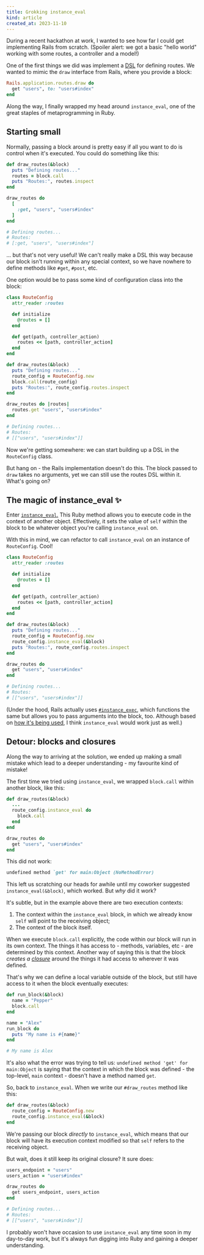 ```yaml
---
title: Grokking instance_eval
kind: article
created_at: 2023-11-10
---
```


During a recent hackathon at work, I wanted to see how far I could get implementing Rails from scratch. (Spoiler alert: we got a basic "hello world" working with some routes, a controller and a model!)

One of the first things we did was implement a [DSL](https://en.wikipedia.org/wiki/Domain-specific_language) for defining routes. We wanted to mimic the `draw` interface from Rails, where you provide a block:

~~~ruby
Rails.application.routes.draw do
  get "users", to: "users#index"
end
~~~

Along the way, I finally wrapped my head around `instance_eval`, one of the great staples of metaprogramming in Ruby.

## Starting small

Normally, passing a block around is pretty easy if all you want to do is control when it's executed. You could do something like this:

~~~ruby
def draw_routes(&block)
  puts "Defining routes..."
  routes = block.call
  puts "Routes:", routes.inspect
end

draw_routes do
  [
    :get, "users", "users#index"
  ]
end

# Defining routes...
# Routes:
# [:get, "users", "users#index"]
~~~

... but that's not very useful! We can't really make a DSL this way because our block isn't running within any special context, so we have nowhere to define methods like `#get`, `#post`, etc.

One option would be to pass some kind of configuration class into the block:

~~~ruby
class RouteConfig
  attr_reader :routes

  def initialize
    @routes = []
  end

  def get(path, controller_action)
    routes << [path, controller_action]
  end
end

def draw_routes(&block)
  puts "Defining routes..."
  route_config = RouteConfig.new
  block.call(route_config)
  puts "Routes:", route_config.routes.inspect
end

draw_routes do |routes|
  routes.get "users", "users#index"
end

# Defining routes...
# Routes:
# [["users", "users#index"]]
~~~

Now we're getting somewhere: we can start building up a DSL in the `RouteConfig` class.

But hang on - the Rails implementation doesn't do this. The block passed to `draw` takes no arguments, yet we can still use the routes DSL within it. What's going on?

## The magic of instance_eval ✨
Enter [`instance_eval`.](https://www.rubydoc.info/stdlib/core/BasicObject:instance_eval) This Ruby method allows you to execute code in the context of another object. Effectively, it sets the value of `self` within the block to be whatever object you're calling `instance_eval` on.

With this in mind, we can refactor to call `instance_eval` on an instance of `RouteConfig`. Cool!

~~~ruby
class RouteConfig
  attr_reader :routes

  def initialize
    @routes = []
  end

  def get(path, controller_action)
    routes << [path, controller_action]
  end
end

def draw_routes(&block)
  puts "Defining routes..."
  route_config = RouteConfig.new
  route_config.instance_eval(&block)
  puts "Routes:", route_config.routes.inspect
end

draw_routes do
  get "users", "users#index"
end

# Defining routes...
# Routes:
# [["users", "users#index"]]
~~~

(Under the hood, Rails actually uses [`#instance_exec`](https://www.rubydoc.info/stdlib/core/BasicObject#instance_exec-instance_method), which functions the same but allows you to pass arguments into the block, too. Although based on [how it's being used](https://github.com/rails/rails/blob/16607e349a0a371b403ae04489f9af9acfab9f17/actionpack/lib/action_dispatch/routing/route_set.rb#L444-L450), I think `instance_eval` would work just as well.)

## Detour: blocks and closures

Along the way to arriving at the solution, we ended up making a small mistake which lead to a deeper understanding - my favourite kind of mistake!

The first time we tried using `instance_eval`, we wrapped `block.call` within another block, like this:

~~~ruby
def draw_routes(&block)
  ...
  route_config.instance_eval do
    block.call
  end
end

draw_routes do
  get "users", "users#index"
end
~~~

This did not work:

~~~ruby
undefined method `get' for main:Object (NoMethodError)
~~~

This left us scratching our heads for awhile until my coworker suggested `instance_eval(&block)`, which worked. But *why* did it work?

It's subtle, but in the example above there are two execution contexts:

1. The context within the `instance_eval` block, in which we already know `self` will point to the receiving object;
2. The context of the block itself.

When we execute `block.call` explicitly, the code within our block will run in its own context. The things it has access to - methods, variables, etc - are determined by this context. Another way of saying this is that the block *creates a [closure](https://en.wikipedia.org/wiki/Closure_(computer_programming))* around the things it had access to wherever it was defined.

That's why we can define a local variable outside of the block, but still have access to it when the block eventually executes:

~~~ruby
def run_block(&block)
  name = "Pepper"
  block.call
end

name = "Alex"
run_block do
  puts "My name is #{name}"
end

# My name is Alex
~~~

It's also what the error was trying to tell us: `undefined method 'get' for main:Object` is saying that the context in which the block was defined - the top-level, `main` context - doesn't have a method named `get`.

So, back to `instance_eval`. When we write our `#draw_routes` method like this:

~~~ruby
def draw_routes(&block)
  route_config = RouteConfig.new
  route_config.instance_eval(&block)
end
~~~

We're passing our block *directly* to `instance_eval`, which means that our block will have its execution context modified so that `self` refers to the receiving object.

But wait, does it still keep its original closure? It sure does:

~~~ruby
users_endpoint = "users"
users_action = "users#index"

draw_routes do
  get users_endpoint, users_action
end

# Defining routes...
# Routes:
# [["users", "users#index"]]
~~~

I probably won't have occasion to use `instance_eval` any time soon in my day-to-day work, but it's always fun digging into Ruby and gaining a deeper understanding.
